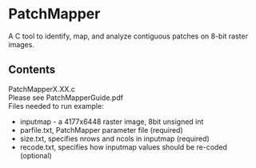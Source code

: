 # PatchMapper
A C tool to identify, map, and analyze contiguous patches on 8-bit raster images.

## Contents
PatchMapperX.XX.c  
Please see PatchMapperGuide.pdf  
Files needed to run example:  
- inputmap - a 4177x6448 raster image, 8bit unsigned int   
- parfile.txt, PatchMapper parameter file (required)  
- size.txt, specifies nrows and ncols in inputmap (required)  
- recode.txt, specifies how inputmap values should be re-coded (optional)  
